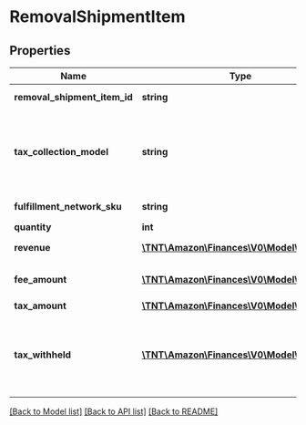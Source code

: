 # RemovalShipmentItem

## Properties
Name | Type | Description | Notes
------------ | ------------- | ------------- | -------------
**removal_shipment_item_id** | **string** | An identifier for an item in a removal shipment. | [optional] 
**tax_collection_model** | **string** | The tax collection model applied to the item.  Possible values:  * MarketplaceFacilitator - Tax is withheld and remitted to the taxing authority by Amazon on behalf of the seller.  * Standard - Tax is paid to the seller and not remitted to the taxing authority by Amazon. | [optional] 
**fulfillment_network_sku** | **string** | The Amazon fulfillment network SKU for the item. | [optional] 
**quantity** | **int** | The quantity of the item. | [optional] 
**revenue** | [**\TNT\Amazon\Finances\V0\Model\Currency**](Currency.md) | The total amount paid to the seller for the removed item. | [optional] 
**fee_amount** | [**\TNT\Amazon\Finances\V0\Model\Currency**](Currency.md) | The fee that Amazon charged to the seller for the removal of the item. The amount is a negative number. | [optional] 
**tax_amount** | [**\TNT\Amazon\Finances\V0\Model\Currency**](Currency.md) | Tax collected on the revenue. | [optional] 
**tax_withheld** | [**\TNT\Amazon\Finances\V0\Model\Currency**](Currency.md) | The tax withheld and remitted to the taxing authority by Amazon on behalf of the seller. If TaxCollectionModel&#x3D;MarketplaceFacilitator, then TaxWithheld&#x3D;TaxAmount (except the TaxWithheld amount is a negative number). Otherwise TaxWithheld&#x3D;0. | [optional] 

[[Back to Model list]](../README.md#documentation-for-models) [[Back to API list]](../README.md#documentation-for-api-endpoints) [[Back to README]](../README.md)


